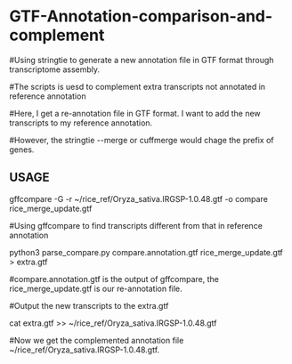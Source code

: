 # GTF-Annotation-comparison-and-complement

#Using stringtie to generate a new annotation file in GTF format through transcriptome assembly.

#The scripts is uesd to complement extra transcripts not annotated in reference annotation

#Here, I get a re-annotation file in GTF format. I want to add the new transcripts to my reference annotation. 

#However, the stringtie --merge or cuffmerge would chage the prefix of genes.

## USAGE

gffcompare -G -r ~/rice_ref/Oryza_sativa.IRGSP-1.0.48.gtf -o compare rice_merge_update.gtf

#Using gffcompare to find transcripts different from that in reference annotation

python3 parse_compare.py compare.annotation.gtf rice_merge_update.gtf > extra.gtf

#compare.annotation.gtf is the output of gffcompare, the rice_merge_update.gtf is our re-annotation file.

#Output the new transcripts to the extra.gtf

cat extra.gtf >> ~/rice_ref/Oryza_sativa.IRGSP-1.0.48.gtf

#Now we get the complemented annotation file ~/rice_ref/Oryza_sativa.IRGSP-1.0.48.gtf.
